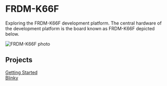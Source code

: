 # FRDM-K66F

Exploring the FRDM-K66F development platform. The central hardware of the development platform is the board known as FRDM-K66F depicted below.

![FRDM-K66F photo](https://media.digikey.com/Photos/NXP%20Semi%20Photos/MFG_FRDM-K66F.jpg)

## Projects

[Getting Started](./projects/p01-getting-started/p01-readme.md)  
[Blinky](./projects/p02-blinky/p02-readme.md)  
